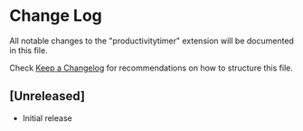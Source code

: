 # Change Log

All notable changes to the "productivitytimer" extension will be documented in this file.

Check [Keep a Changelog](http://keepachangelog.com/) for recommendations on how to structure this file.

## [Unreleased]

- Initial release